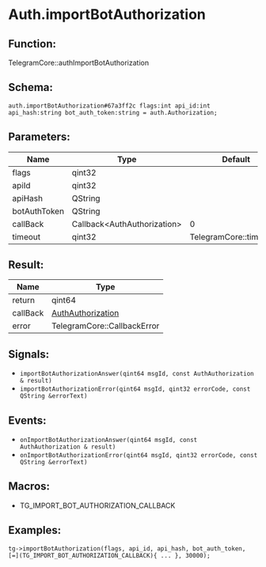 # Auth.importBotAuthorization

## Function:

TelegramCore::authImportBotAuthorization

## Schema:

`auth.importBotAuthorization#67a3ff2c flags:int api_id:int api_hash:string bot_auth_token:string = auth.Authorization;`
## Parameters:

|Name|Type|Default|
|----|----|-------|
|flags|qint32||
|apiId|qint32||
|apiHash|QString||
|botAuthToken|QString||
|callBack|Callback<AuthAuthorization\>|0|
|timeout|qint32|TelegramCore::timeOut()|

## Result:

|Name|Type|
|----|----|
|return|qint64|
|callBack|[AuthAuthorization](../../types/authauthorization.md)|
|error|TelegramCore::CallbackError|

## Signals:

* `importBotAuthorizationAnswer(qint64 msgId, const AuthAuthorization & result)`
* `importBotAuthorizationError(qint64 msgId, qint32 errorCode, const QString &errorText)`

## Events:

* `onImportBotAuthorizationAnswer(qint64 msgId, const AuthAuthorization & result)`
* `onImportBotAuthorizationError(qint64 msgId, qint32 errorCode, const QString &errorText)`

## Macros:

* TG_IMPORT_BOT_AUTHORIZATION_CALLBACK

## Examples:

`tg->importBotAuthorization(flags, api_id, api_hash, bot_auth_token, [=](TG_IMPORT_BOT_AUTHORIZATION_CALLBACK){
    ...
}, 30000);`
